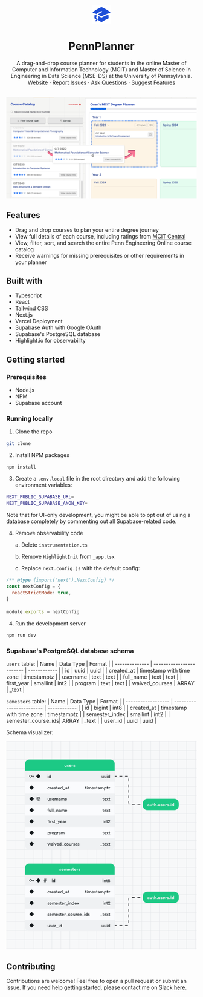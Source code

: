 <div align="center">
  <a href="https://github.com/qu8n/PennPlanner">
    <img src="public/logo.png" alt="PennPlanner logo" height="50" width="50">
  </a>
  <h1 align="center">PennPlanner</h1>

  <p align="center">
    A drag-and-drop course planner for students in the online Master of Computer and Information Technology (MCIT) and Master of Science in Engineering in Data Science (MSE-DS) at the University of Pennsylvania.
    <br />
    <a href="https://www.pennplanner.com/">Website</a>
    ·
    <a href="https://github.com/qu8n/pennplanner/issues/new?assignees=&labels=&projects=&template=bug_report.md&title=">Report Issues</a>
    ·
    <a href="https://github.com/qu8n/pennplanner/discussions/new?category=q-a">Ask Questions</a>
    ·
    <a href="https://github.com/qu8n/PennPlanner/discussions/new?category=feature-ideas">Suggest Features</a>
  </p>
</div>

<br />
<img src="public/screenshot.jpg" alt="PennPlanner preview">

## Features

- Drag and drop courses to plan your entire degree journey
- View full details of each course, including ratings from [MCIT Central](https://mcitcentral.com/)
- View, filter, sort, and search the entire Penn Engineering Online course catalog
- Receive warnings for missing prerequisites or other requirements in your planner

## Built with

- Typescript
- React
- Tailwind CSS
- Next.js
- Vercel Deployment
- Supabase Auth with Google OAuth
- Supabase's PostgreSQL database
- Highlight.io for observability

## Getting started

### Prerequisites

- Node.js
- NPM
- Supabase account

### Running locally

1. Clone the repo

```sh
git clone
```

2. Install NPM packages

```sh
npm install
```

3. Create a `.env.local` file in the root directory and add the following environment variables:

```sh
NEXT_PUBLIC_SUPABASE_URL=
NEXT_PUBLIC_SUPABASE_ANON_KEY=
```

Note that for UI-only development, you might be able to opt out of using a database completely by commenting out all Supabase-related code.

4. Remove observability code

   a. Delete `instrumentation.ts`

   b. Remove `HighlightInit` from `_app.tsx`

   c. Replace `next.config.js` with the default config:

```js
/** @type {import('next').NextConfig} */
const nextConfig = {
  reactStrictMode: true,
}

module.exports = nextConfig
```

4. Run the development server

```sh
npm run dev
```

### Supabase's PostgreSQL database schema

`users` table:
| Name | Data Type | Format |
| -------------- | ------------------------ | ------------ |
| id | uuid | uuid |
| created_at | timestamp with time zone | timestamptz |
| username | text | text |
| full_name | text | text |
| first_year | smallint | int2 |
| program | text | text |
| waived_courses | ARRAY | \_text |

`semesters` table:
| Name | Data Type | Format |
| ------------------ | ------------------------ | ------------ |
| id | bigint | int8 |
| created_at | timestamp with time zone | timestamptz |
| semester_index | smallint | int2 |
| semester_course_ids| ARRAY | \_text |
| user_id | uuid | uuid |

Schema visualizer:

<img src="public/schema_visualizer.png" alt="Schema visualizer">

## Contributing

Contributions are welcome! Feel free to open a pull request or submit an issue. If you need help getting started, please contact me on Slack [here](https://penn-eng-onl-students.slack.com/team/U029YJF17LG).
